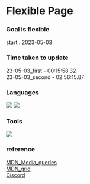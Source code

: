 # Flexible Page

### Goal is flexible
start : 2023-05-03

### Time taken to update

23-05-03_first - 00:15:58.32  
23-05-03_second - 02:56:15.87  

### Languages

<div>
    <img src="https://img.shields.io/badge/HTML5-E34F26?style=flat&logo=HTML5&logoColor=white" />
    <img src="https://img.shields.io/badge/CSS3-1572B6?style=flat&logo=CSS3&logoColor=white" />
</div>

### Tools

<div>
    <img src="https://img.shields.io/badge/Visual%20Studio%20Code-007ACC?style=flat&logo=VisualStudioCode&logoColor=white" />
</div>

### reference

[MDN_Media_queries](https://developer.mozilla.org/ko/docs/Learn/CSS/CSS_layout/Media_queries)  
[MDN_grid](https://developer.mozilla.org/en-US/docs/Web/CSS/grid)  
[Discord](https://discord.com/)  
